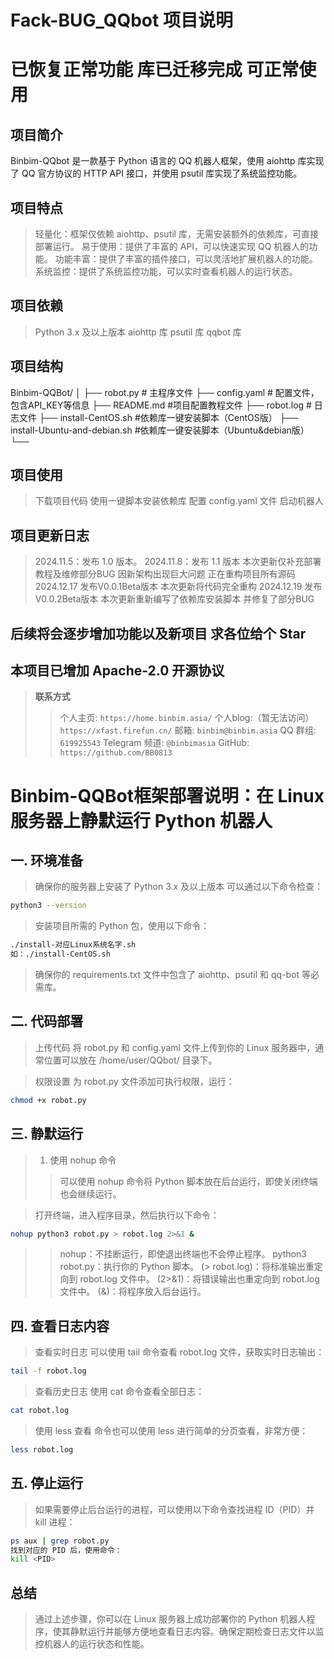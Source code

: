# Fack-BUG_QQbot 项目说明
# 已恢复正常功能 库已迁移完成 可正常使用
## 项目简介
Binbim-QQbot 是一款基于 Python 语言的 QQ 机器人框架，使用 aiohttp 库实现了 QQ 官方协议的 HTTP API 接口，并使用 psutil 库实现了系统监控功能。

## 项目特点
> 轻量化：框架仅依赖 aiohttp、psutil 库，无需安装额外的依赖库，可直接部署运行。
> 易于使用：提供了丰富的 API，可以快速实现 QQ 机器人的功能。
> 功能丰富：提供了丰富的插件接口，可以灵活地扩展机器人的功能。
> 系统监控：提供了系统监控功能，可以实时查看机器人的运行状态。

## 项目依赖
> Python 3.x 及以上版本
> aiohttp 库
> psutil 库
> qqbot 库

## 项目结构
Binbim-QQBot/
│
├── robot.py                # 主程序文件
├── config.yaml             # 配置文件，包含API_KEY等信息
├── README.md            #项目配置教程文件
├── robot.log               # 日志文件
├── install-CentOS.sh    #依赖库一键安装脚本（CentOS版）
├── install-Ubuntu-and-debian.sh    #依赖库一键安装脚本（Ubuntu&debian版）
└── 


## 项目使用
> 下载项目代码
> 使用一键脚本安装依赖库
> 配置 config.yaml 文件
> 启动机器人

## 项目更新日志
> 2024.11.5：发布 1.0 版本。
> 2024.11.8：发布 1.1 版本 本次更新仅补充部署教程及维修部分BUG 因新架构出现巨大问题 正在重构项目所有源码
> 2024.12.17 发布V0.0.1Beta版本 本次更新将代码完全重构
> 2024.12.19 发布V0.0.2Beta版本 本次更新重新编写了依赖库安装脚本 并修复了部分BUG

## 后续将会逐步增加功能以及新项目 求各位给个 Star
## 本项目已增加 Apache-2.0 开源协议

> **联系方式**
>> 个人主页: `https://home.binbim.asia/`
>> 个人blog:（暂无法访问） `https://xfast.firefun.cn/`
>> 邮箱: `binbim@binbim.asia`
>> QQ 群组: `619925543`
>> Telegram 频道: `@binbimasia`
>> GitHub: `https://github.com/BB0813`

# Binbim-QQBot框架部署说明：在 Linux 服务器上静默运行 Python 机器人
## 一. 环境准备
> 确保你的服务器上安装了 Python 3.x 及以上版本 可以通过以下命令检查：

```bash
python3 --version
```

> 安装项目所需的 Python 包，使用以下命令：

```bash
./install-对应Linux系统名字.sh
如：./install-CentOS.sh
```

> 确保你的 requirements.txt 文件中包含了 aiohttp、psutil 和 qq-bot 等必需库。

## 二. 代码部署
> 上传代码 将 robot.py 和 config.yaml 文件上传到你的 Linux 服务器中，通常位置可以放在 /home/user/QQbot/ 目录下。

> 权限设置 为 robot.py 文件添加可执行权限，运行：

```bash
chmod +x robot.py
```

## 三. 静默运行
> 1. 使用 nohup 命令
>> 可以使用 nohup 命令将 Python 脚本放在后台运行，即使关闭终端也会继续运行。

> 打开终端，进入程序目录，然后执行以下命令：

```bash
nohup python3 robot.py > robot.log 2>&1 &
```

>> nohup：不挂断运行，即使退出终端也不会停止程序。
>> python3 robot.py：执行你的 Python 脚本。
>> (> robot.log)：将标准输出重定向到 robot.log 文件中。
>> (2>&1)：将错误输出也重定向到 robot.log 文件中。
>> (&)：将程序放入后台运行。

## 四. 查看日志内容
> 查看实时日志 可以使用 tail 命令查看 robot.log 文件，获取实时日志输出：

 ```bash
tail -f robot.log
```

> 查看历史日志 使用 cat 命令查看全部日志：

```bash
cat robot.log
```

> 使用 less 查看 命令也可以使用 less 进行简单的分页查看，非常方便：
```bash
less robot.log
```

## 五. 停止运行
> 如果需要停止后台运行的进程，可以使用以下命令查找进程 ID（PID）并 kill 进程：

```bash
ps aux | grep robot.py
找到对应的 PID 后，使用命令：
kill <PID>
```

## 总结
> 通过上述步骤，你可以在 Linux 服务器上成功部署你的 Python 机器人程序，使其静默运行并能够方便地查看日志内容。确保定期检查日志文件以监控机器人的运行状态和性能。
